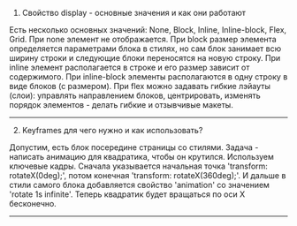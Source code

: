 1) Свойство display - основные значения и как они работают

Есть несколько основных значений: None, Block, Inline, Inline-block, Flex, Grid. При none элемент не отображается. При block размер элемента определяется параметрами блока в стилях, но сам блок занимает всю ширину строки и следующие блоки переносятся на новую строку. При inline элемент располагается в строке и его размер зависит от содержимого. При inline-block элементы располагаются в одну строку в виде блоков (с размером). При flex можно задавать гибкие лэйауты (слои): управлять направлением блоков, центрировать, изменять порядок элементов - делать гибкие и отзывчивые макеты. 

---

2) Keyframes для чего нужно и как использовать?

Допустим, есть блок посередине страницы со стилями. Задача - написать анимацию для квадратика, чтобы он крутился. Используем ключевые кадры. Сначала указывается начальная точка 'transform: rotateX(0deg);', потом конечная 'transform: rotateX(360deg);'. И дальше в стили самого блока добавляется свойство 'animation' со значением 'rotate 1s infinite'. Теперь квадратик будет вращаться по оси X бесконечно.

---
